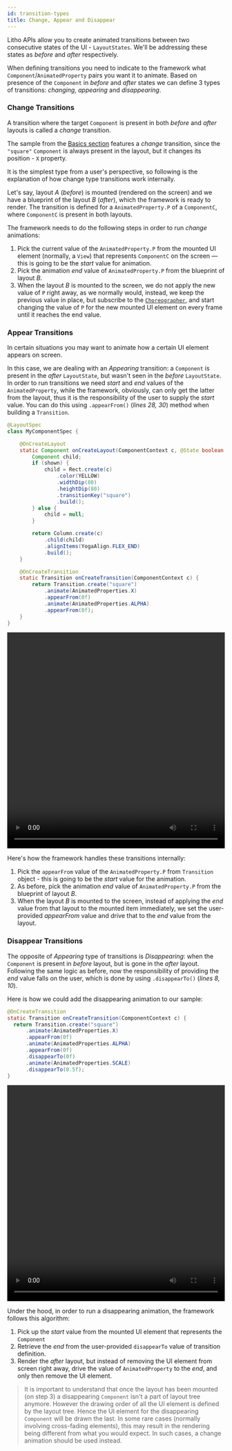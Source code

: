 ```yaml
---
id: transition-types
title: Change, Appear and Disappear
---
```


Litho APIs allow you to create animated transitions between two consecutive states of the UI - `LayoutStates`. We'll be addressing these states as *before* and *after* respectively.

When defining transitions you need to indicate to the framework what `Component`/`AnimatedProperty` pairs you want it to animate. Based on presence of the `Component` in *before* and *after* states we can define 3 types of transitions: *changing*, *appearing* and *disappearing*.

### Change Transitions

A transition where the target `Component` is present in both *before* and *after* layouts is called a *change* transition.

The sample from the [Basics section](transition-basics) features a *change* transition, since the `"square"` `Component` is always present in the layout, but it changes its position - `X` property.

It is the simplest type from a user's perspective, so following is the explanation of how change type transitions work internally.

Let's say, layout *A* (*before*) is mounted (rendered on the screen) and we have a blueprint of the layout *B* (*after*), which the framework is ready to render. The transition is defined for a  `AnimatedProperty.P` of a `ComponentC`, where `ComponentC` is present in both layouts.

The framework needs to do the following steps in order to run *change* animations:

1. Pick the current value of the `AnimatedProperty.P` from the mounted UI element (normally, a `View`) that represents `ComponentC` on the screen — this is going to be the *start* value for animation.
2. Pick the animation *end* value of `AnimatedProperty.P` from the blueprint of layout *B*.
3. When the layout *B* is mounted to the screen, we do not apply the new value of `P` right away, as we normally would, instead, we keep the previous value in place, but subscribe to the [`Choreographer`](javadoc/com/facebook/litho/choreographercompat/ChoreographerCompat.html), and start changing the value of `P` for the new mounted UI element on every frame until it reaches the end value.

### Appear Transitions

In certain situations you may want to animate how a certain UI element appears on screen.

In this case, we are dealing with an *Appearing* transition: a `Component` is present in the *after* `LayoutState`, but wasn't seen in the *before* `LayoutState`. In order to run transitions we need *start* and *end* values of the `AnimatedProperty`, while the framework, obviously, can only get the latter from the layout, thus it is the responsibility of the user to supply the *start* value. You can do this using `.appearFrom()` (*lines 28, 30*) method when building a `Transition`.

```java
@LayoutSpec
class MyComponentSpec {

    @OnCreateLayout
    static Component onCreateLayout(ComponentContext c, @State boolean shown) {
        Component child;
        if (shown) {
            child = Rect.create(c)
                .color(YELLOW)
                .widthDip(80)
                .heightDip(80)
                .transitionKey("square")
                .build();
        } else {
            child = null;
        }

        return Column.create(c)
            .child(child)
            .alignItems(YogaAlign.FLEX_END)
            .build();
    }

    @OnCreateTransition
    static Transition onCreateTransition(ComponentContext c) {
        return Transition.create("square")
            .animate(AnimatedProperties.X)
            .appearFrom(0f)
            .animate(AnimatedProperties.ALPHA)
            .appearFrom(0f);
    }
}
```

<video loop="true" autoplay="true" class="video" width="100%" height="500px">
  <source type="video/webm" src={useBaseUrl("/static/videos/transitions/appear.webm")}></source>
  <p>Your browser does not support the video element.</p>
</video>

Here's how the framework handles these transitions internally:
1. Pick the `appearFrom` value of the `AnimatedProperty.P` from `Transition` object - this is going to be the *start* value for the animation.
2. As before, pick the animation *end* value of `AnimatedProperty.P` from the blueprint of layout *B*.
3. When the layout *B* is mounted to the screen, instead of applying the *end* value from that layout to the mounted item immediately, we set the user-provided *appearFrom* value and drive that to the *end* value from the layout.

### Disappear Transitions

The opposite of *Appearing* type of transitions is *Disappearing*: when the `Component` is present in *before* layout, but is gone in the *after* layout. Following the same logic as before, now the responsibility of providing the *end* value falls on the user, which is done by using `.disappearTo()` (*lines 8, 10*).

Here is how we could add the disappearing animation to our sample:

```java
@OnCreateTransition
static Transition onCreateTransition(ComponentContext c) {
  return Transition.create("square")
      .animate(AnimatedProperties.X)
      .appearFrom(0f)
      .animate(AnimatedProperties.ALPHA)
      .appearFrom(0f)
      .disappearTo(0f)
      .animate(AnimatedProperties.SCALE)
      .disappearTo(0.5f);
}
```

<video loop autoplay class="video" style="width: 100%; height: 500px;">
  <source type="video/webm" src="/static/videos/transitions/disappear.webm"></source>
  <p>Your browser does not support the video element.</p>
</video>

Under the hood, in order to run a disappearing animation, the framework follows this algorithm:

1. Pick up the *start* value from the mounted UI element that represents the `Component`
2. Retrieve the *end* from the user-provided `disappearTo` value of transition definition.
3. Render the *after* layout, but instead of removing the UI element from screen right away, drive the value of `AnimatedProperty` to the *end*, and only then remove the UI element.

> It is important to understand that once the layout has been mounted (on step 3) a disappearing `Component` isn't a part of layout tree anymore. However the drawing order of all the UI element is defined by the layout tree. Hence the UI element for the disappearing `Component` will be drawn the last. In some rare cases (normally involving cross-fading elements), this may result in the rendering being different from what you would expect. In such cases, a change animation should be used instead.